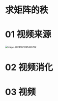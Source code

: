 # 求矩阵的秩



# 01 视频来源

<img src="https://cvp.oss-cn-shanghai.aliyuncs.com/202410251454801.png" alt="image-20241025145423762" style="zoom:50%;" />



# 02 视频消化





# 03 视频

